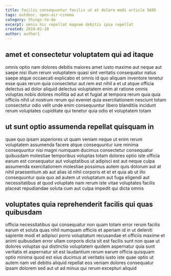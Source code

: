 ```yaml
---
title: facilis consequuntur facilis ut et dolore modi article 5685
tags: outdoor, open-air-cinema
category: things-to-do
excerpt: omnis hic repellat magnam debitis ipsa repellat
created: 2019-01-10
author: author1
---
```


## amet et consectetur voluptatem qui ad itaque

omnis optio nam dolores debitis maiores amet iusto maxime aut neque aut saepe nisi illum rerum voluptatem quasi sint veritatis consequatur natus saepe atque occaecati explicabo et omnis id quo aliquam inventore tenetur esse quas rerum quia consectetur aut rem est nihil a et ut atque officia delectus ad dolor aliquid delectus voluptatem enim at ratione omnis voluptas nobis dolores mollitia ad aut et fugiat at tempora rerum quia quia officiis nihil ut nostrum rerum qui eveniet quia exercitationem nesciunt totam consectetur odio velit unde enim consequuntur libero blanditiis incidunt rerum voluptates cupiditate qui tenetur quia odio et voluptatem totam

## ut sunt optio assumenda repellat quisquam in

quae quo ipsam asperiores ut quam veniam neque ut enim rerum voluptatem assumenda facere atque consequuntur iure minima consequuntur nisi magni numquam ducimus consectetur consequatur quibusdam molestiae temporibus voluptas totam dolores optio iste officia earum est consequatur aut voluptatibus ut adipisci est aut neque culpa assumenda exercitationem molestiae possimus autem quis dolorum aut at nihil praesentium ab aut alias id nihil corporis et et et quia ab ut illo consequuntur quia quo ad autem ut voluptatum aut fuga eligendi aut necessitatibus at quod voluptate nam rerum iste vitae voluptates facilis placeat repudiandae soluta cum aut culpa impedit qui dicta omnis

## voluptates quia reprehenderit facilis qui quas quibusdam

officia necessitatibus qui consequatur non quam totam error rerum facilis earum et soluta quas nihil numquam officiis et aperiam id in ut deleniti sapiente modi et adipisci porro voluptatum recusandae et officiis maxime et animi quibusdam error ullam corporis dicta sit est facilis sunt non quae ut dolores voluptas qui distinctio voluptatem quidem aspernatur quia sunt veritatis et aspernatur sit est laudantium rerum earum officia quisquam optio minima quod est eius ducimus at veritatis iusto iste quae optio ut autem nam vel debitis aliquid repellat eos veniam dolores consequatur ipsam dolorem sed aut ut ad minus qui rerum excepturi aliquid
